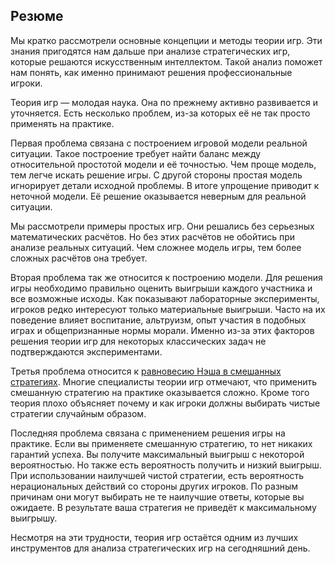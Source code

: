 ## Резюме

Мы кратко рассмотрели основные концепции и методы теории игр. Эти знания пригодятся нам дальше при анализе стратегических игр, которые решаются искусственным интеллектом. Такой анализ поможет нам понять, как именно принимают решения профессиональные игроки.

Теория игр — молодая наука. Она по прежнему активно развивается и уточняется. Есть несколько проблем, из-за которых её не так просто применять на практике.

Первая проблема связана с построением игровой модели реальной ситуации. Такое построение требует найти баланс между относительной простотой модели и её точностью. Чем проще модель, тем легче искать решение игры. С другой стороны простая модель игнорирует детали исходной проблемы. В итоге упрощение приводит к неточной модели. Её решение оказывается неверным для реальной ситуации.

Мы рассмотрели примеры простых игр. Они решались без серьезных математических расчётов. Но без этих расчётов не обойтись при анализе реальных ситуаций. Чем сложнее модель игры, тем более сложных расчётов она требует.

Вторая проблема так же относится к построению модели. Для решения игры необходимо правильно оценить выигрыши каждого участника и все возможные исходы. Как показывают лабораторные эксперименты, игроков редко интересуют только материальные выигрыши. Часто на их поведение влияет воспитание, альтруизм, опыт участия в подобных играх и общепризнанные нормы морали. Именно из-за этих факторов решения теории игр для некоторых классических задач не подтверждаются экспериментами.

Третья проблема относится к [равновесию Нэша в смешанных стратегиях](https://360wiki.ru/wiki/Strategy_(game_theory)#A_disputed_meaning). Многие специалисты теории игр отмечают, что применить смешанную стратегию на практике оказывается сложно. Кроме того теория плохо объясняет почему и как игроки должны выбирать чистые стратегии случайным образом.

Последняя проблема связана с применением решения игры на практике. Если вы применяете смешанную стратегию, то нет никаких гарантий успеха. Вы получите максимальный выигрыш с некоторой вероятностью. Но также есть вероятность получить и низкий выигрыш. При использовании наилучшей чистой стратегии, есть вероятность нерациональных действий со стороны других игроков. По разным причинам они могут выбирать не те наилучшие ответы, которые вы ожидаете. В результате ваша стратегия не приведёт к максимальному выигрышу.

Несмотря на эти трудности, теория игр остаётся одним из лучших инструментов для анализа стратегических игр на сегодняшний день.